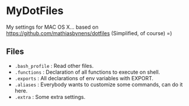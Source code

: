 MyDotFiles
==========
My settings for MAC OS X... based on https://github.com/mathiasbynens/dotfiles (Simplified, of course) =)


## Files

* `.bash_profile` : Read other files.
* `.functions`    : Declaration of all functions to execute on shell.
* `.exports`      : All declarations of env variables with EXPORT.
* `.aliases`      : Everybody wants to customize some commands, can do it here.
* `.extra`        : Some extra settings.
